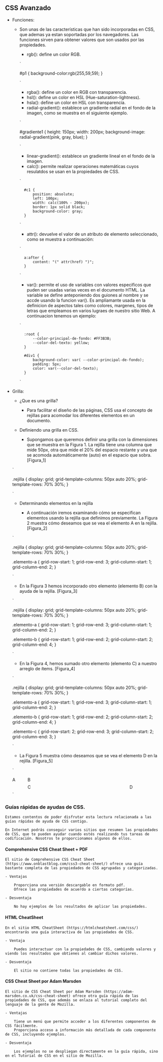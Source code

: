 ## CSS Avanzado

- Funciones:
    - Son unas de las características que han sido incorporadas en CSS, que ademas ya estan soportadas por los navegadores. Las funciones sirven para obtener valores que son usados por las propiedades.

        - rgb(): define un color RGB.

        `

        #p1 {
                background-color:rgb(255,59,59);
        }

        `

        - rgba(): define un color en RGB con transparencia.
        - hsl(): define un color en HSL (Hue-saturation-lightness).
        - hsla(): define un color en HSL con transparencia.
        - radial-gradient(): establece un gradiente radial en el fondo de la imagen, como se muestra en el siguiente ejemplo.

        `

        #gradiente1 {
            height: 150px;
            width: 200px;
            background-image: radial-gradient(pink, gray, blue);
        }

        `

        - linear-gradient(): establece un gradiente lineal en el fondo de la imagen.
        - calc(): permite realizar operaciones matemáticas cuyos resulatdos se usan en la propiedades de CSS.

        `

            #c1 {
                position: absolute;
                left: 100px;
                width: calc(100% - 200px);
                border: 1px solid black;
                background-color: gray;
            }

        `

        - attr(): devuelve el valor de un atributo de elemento seleccionado, como se muestra a continuación:

        `

            a:after {
                content: "(" attr(href) ")";
            }

        `

        - var(): permite el uso de variables con valores especificos que puden ser usadas varias veces en el documento HTML. La variable se define anteponiendo dos guiones al nombre y se accde usando la funcion var(). Es ampliamante usada en la definicion de aspectos tales como colores, margenes, tipos de letras que empleamos en varios lugraes de nuestro sitio Web. A continuacion tenemos un ejemplo:

        `

            :root {
                --color-principal-de-fondo: #FF3B3B;
                --color-del-texto: yellow;
            }

            #div1 {
                background-color: var( --color-principal-de-fondo);
                padding: 5px;
                color: var(--color-del-texto);
            }

        `

- Grilla:

    - ¿Que es una grilla?

        - Para facilitar el diseño de las páginas, CSS usa el concepto de rejillas para acomodar los diferentes elementos en un documento.

    - Definiendo una grilla en CSS.

        - Supongamos que queremos definir una grilla con la dimensiones que se muestra en la Figura 1. La rejilla tiene una columna que mide 50px, otra que mide el 20% del espacio restante y una que se acomoda automáticamente (auto) en el espacio que sobra. [Figura_1]
    
    `

    .rejilla {
        display: grid;
        grid-template-columns: 50px auto 20%;
        grid-template-rows: 70% 30%;
    }

    `

    - Determinando elementos en la rejilla

        - A continuación iremos examinando cómo se especifican elementos usando la rejilla que definimos previamente. La Figura 2 muestra cómo deseamos que se vea el elemento A en la rejilla. [Figura_2]
    
    `

    .rejilla {
        display: grid;
        grid-template-columns: 50px auto 20%;
        grid-template-rows: 70% 30%;
    }

    .elemento-a {
        grid-row-start: 1;
        grid-row-end: 3;
        grid-column-start: 1;
        grid-column-end: 2;
    }

    `

    - En la Figura 3 hemos incorporado otro elemento (elemento B) con la ayuda de la rejilla. [Figura_3]

    `

    .rejilla {
        display: grid;
        grid-template-columns: 50px auto 20%;
        grid-template-rows: 70% 30%;
    }

    .elemento-a {
        grid-row-start: 1;
        grid-row-end: 3;
        grid-column-start: 1;
        grid-column-end: 2;
    }

    .elemento-b {
        grid-row-start: 1;
        grid-row-end: 2;
        grid-column-start: 2;
        grid-column-end: 4;
    }

    `

    - En la Figura 4, hemos sumado otro elemento (elemento C) a nuestro arreglo de ítems. [Figura_4]

    `

    .rejilla {
        display: grid;
        grid-template-columns: 50px auto 20%;
        grid-template-rows: 70% 30%;
    }

    .elemento-a {
        grid-row-start: 1;
        grid-row-end: 3;
        grid-column-start: 1;
        grid-column-end: 2;
    }

    .elemento-b {
        grid-row-start: 1;
        grid-row-end: 2;
        grid-column-start: 2;
        grid-column-end: 4;
    }

    .elemento-c {
        grid-row-start: 2;
        grid-row-end: 3;
        grid-column-start: 2;
        grid-column-end: 3;
    }

    `

    - La Figura 5 muestra cómo deseamos que se vea el elemento D en la rejilla. [Figura_5]

    `

    <style>
        .rejilla {
            display: grid;
            grid-template-columns: 50px auto 20%;
            grid-template-rows: 70% 30%;
        }

        .elemento-a {
            grid-row-start: 1;
            grid-row-end: 3;
            grid-column-start: 1;
            grid-column-end: 2;
        }

        .elemento-b {
            grid-row-start: 1;
            grid-row-end: 2;
            grid-column-start: 2;
            grid-column-end: 4;
        }

        .elemento-c {
            grid-row-start: 2;
            grid-row-end: 3;
            grid-column-start: 2;
            grid-column-end: 3;
        }

        .elemento-d {
            grid-row-start: 2;
            grid-row-end: 3;
            grid-column-start: 3;
            grid-column-end: 4;
        }
    </style>

    <div class="rejilla">
        <div class="elemento-a">A</div>
        <div class="elemento-b">B</div>
        <div class="elemento-c">C</div>
        <div class="elemento-d">D</div>
    </div>

    `

### Guías rápidas de ayudas de CSS.

    Estamos contentos de poder disfrutar esta lectura relacionada a las guías rápidas de ayuda de CSS contigo.

    En Internet podrás conseguir varios sitios que resumen las propiedades de CSS, que te pueden ayudar cuando estés realizando tus tareas de codificación. Nosotros te proporcionamos algunos de ellos.

#### Comprehensive CSS Cheat Sheet + PDF

    El sitio de Comprehensive CSS Cheat Sheet (https://www.onblastblog.com/css3-cheat-sheet/) ofrece una guía bastante completa de las propiedades de CSS agrupadas y categorizadas. 

    - Ventajas 

        Proporciona una versión descargable en formato pdf.
        Ofrece las propiedades de acuerdo a ciertas categorías.

    - Desventaja

        No hay ejemplos de los resultados de aplicar las propiedades.

#### HTML CheatSheet

    En el sitio HTML CheatSheet (https://htmlcheatsheet.com/css/) encontrarás una guía interactiva de las propiedades de CSS. 

    - Ventaja

        Puedes interactuar con la propiedades de CSS, cambiando valores y viendo los resultados que obtienes al cambiar dichos valores.

    - Desventaja

        El sitio no contiene todas las propiedades de CSS.

#### CSS Cheat Sheet por Adam Marsden

    El sitio de CSS Cheat Sheet por Adam Marsden (https://adam-marsden.co.uk/css-cheat-sheet) ofrece otra guía rápida de las propiedades de CSS, que además se enlaza al tutorial completo del lenguaje de la gente de Mozilla.

    - Ventajas

        Tiene un menú que permite acceder a los diferentes componentes de CSS fácilmente.
        Proporciona acceso a información más detallada de cada componente de CSS, incluyendo ejemplos. 

    - Desventaja

        Los ejemplos no se despliegan directamente en la guía rápida, sino en el Tutorial de CSS en el sitio de Mozilla.